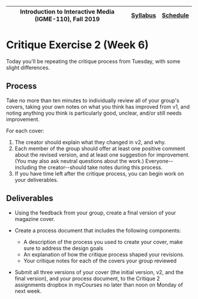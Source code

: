 <a name="start"></a>

|  Introduction to Interactive Media (IGME-110), Fall 2019 | [Syllabus](https://lawleyfall2019.github.io/110-fall2019/) | [Schedule](https://lawleyfall2019.github.io/110-fall2019/schedule.html#week6) |
|----|----|----|

# Critique Exercise 2 (Week 6)

Today you'll be repeating the critique process from Tuesday, with some slight differences.  

## Process

Take no more than ten minutes to individually review all of your group's covers, taking your own notes on what you think has improved from v1, and noting anything you think is particularly good, unclear, and/or still needs improvement.  

For each cover:
1.  The creator should explain what they changed in v2, and why. 
1.  Each member of the group should offer at least one positive comment about the revised version, and at least one suggestion for improvement. (You may also ask neutral questions about the work.) Everyone--including the creator--should take notes during this process. 
1. If you have time left after the critique process, you can begin work on your deliverables. 

## Deliverables

* Using the feedback from your group, create a final version of your magazine cover. 

* Create a process document that includes the following components:
  - A description of the process you used to create your cover, make sure to address the design goals
  - An explanation of how the critique process shaped your revisions.   
  - Your critique notes for each of the covers your group reviewed
  
* Submit all three versions of your cover (the initial version, v2, and the final version), and your process document, to the Critique 2 assignments dropbox in myCourses no later than noon on Monday of next week.  


